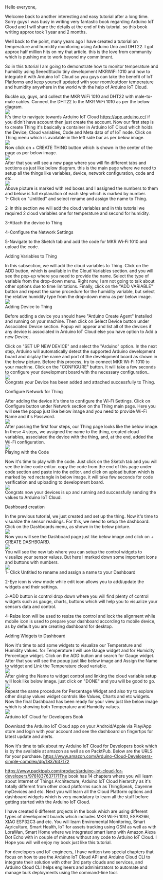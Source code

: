 Hello everyone,  
  
Welcome back to another interesting and easy tutorial after a long time. Sorry guys I was busy in writing very fantastic book regarding Arduino IoT Cloud and I will share the details at the end of this tutorial. so this book writing approx took 1 year and 2 months.  
  
Well back to the point, many years ago I have created a tutorial on temperature and humidity monitoring using Arduino Uno and DHT22. I got approx half million hits on my that article. this is the love from community which is pushing me to work beyond my commitment.  
  
So in this tutorial I am going to demonstrate how to monitor temperature and humidity using SeeedStudio tiny development MKRWiFi 1010 and how to integrate it with Arduino IoT Cloud so you guys can take the benefit of IoT Platforms and keep yourself updated with your room/outdoor temperature and humidity anywhere in the world with the help of Arduino IoT Cloud.  
  
Buckle up, guys, and collect the MKR WiFi 1010 and DHT22 with male-to-male cables. Connect the DHT22 to the MKR WiFi 1010 as per the below diagram.  
![](https://projects.arduinocontent.cc/28e6dbad-bfb6-42fb-baad-7b7741ca689f.png)  
It's time to navigate towards Arduino IoT Cloud https://app.arduino.cc/ if you didn't have account then just create the account. Now our first step is to create Thing it's basically a container in Arduino IoT Cloud which holds the Device, Cloud variables, Code and Meta data of of IoT node. Click on Thing menu which is available in the left side bar as per below image.  
![](https://i.imgur.com/7UPq84L.png)  
Now click on + CREATE THING button which is shown in the center of the page as per below image.  
![](https://projects.arduinocontent.cc/16c97c36-b414-4a56-8fd3-e23096496af0.png)  
After that you will see a new page where you will fin different tabs and sections as just like below diagram. this is the main page where we need to setup all the things like variables, device, network configuration, code and etc.  
![](https://projects.arduinocontent.cc/1fd770d1-3d82-40eb-8c59-947fbf6f7097.png)  
Above picture is marked with red boxes and I assigned the numbers to them and below is full explanation of each step which is marked by number.  
1- Click on "Untitled" and select rename and assign the name to Thing.  
  
2-In this section we will add the cloud variables and in this tutorial we required 2 cloud variables one for temperature and second for humidity.  
  
3-Attach the device to Thing  
  
4-Configure the Network Settings  
  
5-Navigate to the Sketch tab and add the code for MKR Wi-Fi 1010 and upload the code.  
  
Adding Variables to Thing  
  
In this subsection, we will add the cloud variables to Thing. Click on the ADD button, which is available in the Cloud Variables section. and you will see the pop-up where you need to provide the name. Select the type of variable from the drop-down menu. Right now, I am not going to talk about other options due to time limitations. Finally, click on the "ADD VARIABLE" button and repeat the same procedure for the humidity variable, but select the relative humidity type from the drop-down menu as per below image.  
![](https://i.imgur.com/dicxo6D.png)  
Adding Device to Thing  
  
Before adding a device you should have "Arduino Create Agent" Installed and running on your machine. Then click on Select Device button under Associated Device section. Popup will appear and list all of the devices if any device is associated in Arduino IoT Cloud else you have option to Add a new Device.  
  
Click on "SET UP NEW DEVICE" and select the "Arduino" option. In the next step, Arduino will automatically detect the supported Arduino development board and display the name and port of the development board as shown in the below picture. Before this process, try to connect MKR Wi-Fi 1010 to your machine. Click on the "CONFIGURE" button. It will take a few seconds to configure your development board with the necessary configuration..  
![](https://projects.arduinocontent.cc/05ec1b63-62b2-4291-865d-b2913f924809.png)  
Congrats your Device has been added and attached successfully to Thing.  
  
Configure Network for Thing  
  
After adding the device it's time to configure the Wi-Fi Settings. Click on Configure button under Network section on the Thing main page. Here you will see the popup just like below image and you need to provide Wi-Fi Name and it's Password.  
![](https://projects.arduinocontent.cc/0fc35297-5efc-435f-901f-c858d7452bf5.png)  
After passing the first four steps, our Thing page looks like the below image. In these 4 steps, we assigned the name to the thing, created cloud variables, associated the device with the thing, and, at the end, added the Wi-Fi configuration.  
![](https://projects.arduinocontent.cc/5d5f5477-809e-42d9-84cd-701b533534b9.png)  
Playing with the Code  
  
Now it's time to play with the code. Just click on the Sketch tab and you will see the inline code editor. copy the code from the end of this page under code section and paste into the editor. and click on upload button which is marked by red rectangle in below image. it will take few seconds for code verification and uploading to development board.  
![](https://projects.arduinocontent.cc/f1db379f-444e-46a7-94bd-5319e03c68af.png)  
Congrats now your devices is up and running and successfully sending the values to Arduino IoT Cloud.  
  
Dashboard creation  
  
In the previous tutorial, we just created and set up the thing. Now it's time to visualize the sensor readings. For this, we need to setup the dashboard. Click on the Dashboards menu, as shown in the below picture.  
![](https://i.imgur.com/FFgR2Uv.png)  
Now you will see the Dashboard page just like below image and click on + CREATE DASHBOARD.  
![](https://projects.arduinocontent.cc/4cd7e377-a7d3-451b-9ecd-1cbef4297c7c.png)  
You will see the new tab where you can setup the control widgets to visualize your sensor values. But here I marked down some important icons and buttons with numbers.  
![](https://projects.arduinocontent.cc/ebe991fd-7885-43c2-9646-c80cd9a7e734.png)  
1- Click Untitled to rename and assign a name to your Dashboard  
  
2-Eye icon is view mode while edit icon allows you to add/update the widgets and their settings.  
  
3-ADD button is control drop down where you will find plenty of control widgets such as gauge, charts, buttons which will help you to visualize your sensors data and control.  
  
4-Reize icon will be used to resize the control and lock the alignment while mobile icon is used to prepare your dashboard according to mobile device, as by default you are creating dashboard for desktop.  
  
Adding Widgets to Dashboard  
  
Now it's time to add some widgets to visualize our Temperature and Humidity values. for Temperature I will use Gauge widget and for Humidity Percentage widget. Click on the ADD button and search for Gauge widget. After that you will see the popup just like below image and Assign the Name to widget and Link the Temperature cloud variable.  
![](https://projects.arduinocontent.cc/c7be9925-ce5c-45a3-95cd-cf87f62500e8.png)  
After giving the Name to widget control and linking the cloud variable setup will look like below image. just click on "DONE" and you will be good to go.  
![](https://projects.arduinocontent.cc/280dde65-b44c-40d6-b004-eca0605b5706.png)  
Repeat the same procedure for Percentage Widget and also try to explore other display values widget controls like Values, Charts and etc widgets. Now the final Dashboard has been ready for your view just like below image which is showing both Temperature and Humidity values.  
![](https://projects.arduinocontent.cc/b84f52b0-0581-4630-96d5-7e3c93579335.png)  
Arduino IoT Cloud for Developers Book  
  
Download the Arduino IoT Cloud app on your Android/Apple via Play/App store and login with your account and see the dashboard on fingertips for latest update and alerts.  
  
Now it's time to talk about my Arduino IoT Cloud for Developers book which is by the available at amazon as well as on PacktPub. Below are the URLS for your purchase. https://www.amazon.com/Arduino-Cloud-Developers-simple-complex/dp/1837637172  
  
https://www.packtpub.com/product/arduino-iot-cloud-for-developers/9781837637171The book has 14 chapters where you will learn about Internet of Things Architecture, Arduino IoT Cloud hierarchy as it's totally different from other cloud platforms such as ThingSpeak, Cayenne myDevices and etc. Next you will learn all the Cloud Platform options and dashboard widgets which is very mandatory to learn all the stuff before getting started with the Arduino IoT Cloud.  
  
I have created 6 different projects in the book which are using different types of development boards which includes MKR Wi-Fi 1010, ESP8266, XIAO ESP32C3 and etc. You will learn Enviromental Monitoring, Smart Agriculture, Smart Health, IoT for assets tracking using GSM as well as with LoraWan, Smart Home where we integrated smart lamp with Amazon Alexa Dot Echo with in couple of minutes without any code to Arduino IoT Cloud. I Hope you will will enjoy my book just like this tutorial.  
  
For developers and IoT engineers, I have written two special chapters that focus on how to use the Arduino IoT Cloud API and Arduino Cloud CLI to integrate their solution with other 3rd party clouds and services, and Arduino Cloud CLI helps engineers and administrators to automate and manage bulk deployments using the command-line tool.

